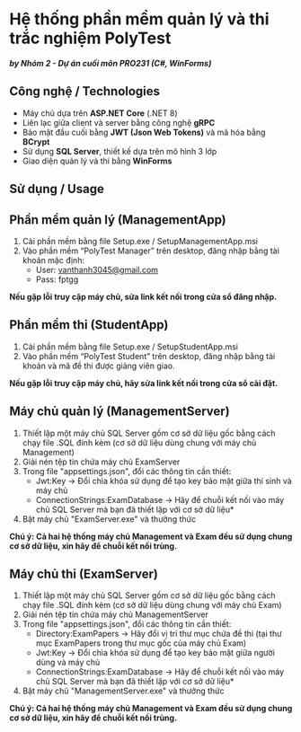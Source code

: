 Hệ thống phần mềm quản lý và thi trắc nghiệm PolyTest
=====================================================
***by Nhóm 2 - Dự án cuối môn PRO231 (C#, WinForms)***
## Công nghệ / Technologies
- Máy chủ dựa trên **ASP.NET Core** (.NET 8)
- Liên lạc giữa client và server bằng công nghệ **gRPC**
- Bảo mật đầu cuối bằng **JWT (Json Web Tokens)** và mã hóa bằng **BCrypt**
- Sử dụng **SQL Server**, thiết kế dựa trên mô hình 3 lớp
- Giao diện quản lý và thi bằng **WinForms**

## Sử dụng / Usage

Phần mềm quản lý (ManagementApp)
----------------
1. Cài phần mềm bằng file Setup.exe / SetupManagementApp.msi
2. Vào phần mềm “PolyTest Manager” trên desktop, đăng nhập bằng tài khoản mặc định:
	- User: vanthanh3045@gmail.com
	- Pass: fptgg

<b>Nếu gặp lỗi truy cập máy chủ, sửa link kết nối trong cửa sổ đăng nhập.</b>

Phần mềm thi (StudentApp)
------------
1. Cài phần mềm bằng file Setup.exe / SetupStudentApp.msi
2. Vào phần mềm “PolyTest Student” trên desktop, đăng nhập bằng tài khoản và mã đề thi được giảng viên giao.

<b>Nếu gặp lỗi truy cập máy chủ, hãy sửa link kết nối trong cửa sổ cài đặt.</b>

Máy chủ quản lý (ManagementServer)
---------------
1. Thiết lập một máy chủ SQL Server gồm cơ sở dữ liệu gốc bằng cách chạy file .SQL đính kèm (cơ sở dữ liệu dùng chung với máy chủ Management)
2. Giải nén tệp tin chứa máy chủ ExamServer
3. Trong file "appsettings.json", đổi các thông tin cần thiết:
	- Jwt:Key -> Đổi chìa khóa sử dụng để tạo key bảo mật giữa thí sinh và máy chủ
	- ConnectionStrings:ExamDatabase -> Hãy để chuỗi kết nối vào máy chủ SQL Server mà bạn đã thiết lặp với cơ sở dữ liệu*
4. Bật máy chủ "ExamServer.exe" và thưởng thức

<b>Chú ý: Cả hai hệ thống máy chủ Management và Exam đều sử dụng chung cơ sở dữ liệu, xin hãy để chuỗi kết nối trùng.</b>

Máy chủ thi (ExamServer)
-----------
1. Thiết lập một máy chủ SQL Server gồm cơ sở dữ liệu gốc bằng cách chạy file .SQL đính kèm (cơ sở dữ liệu dùng chung với máy chủ Exam)
2. Giải nén tệp tin chứa máy chủ ManagementServer
3. Trong file "appsettings.json", đổi các thông tin cần thiết:
	- Directory:ExamPapers -> Hãy đổi vị trí thư mục chứa đề thi (tại thư mục ExamPapers trong thư mục gốc của máy chủ Exam)
	- Jwt:Key -> Đổi chìa khóa sử dụng để tạo key bảo mật giữa người dùng và máy chủ
	- ConnectionStrings:ExamDatabase -> Hãy để chuỗi kết nối vào máy chủ SQL Server mà bạn đã thiết lặp với cơ sở dữ liệu*
4. Bật máy chủ "ManagementServer.exe" và thưởng thức

<b>Chú ý: Cả hai hệ thống máy chủ Management và Exam đều sử dụng chung cơ sở dữ liệu, xin hãy để chuỗi kết nối trùng.</b>